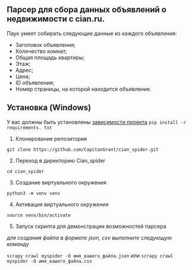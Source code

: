 ## Парсер для сбора данных объявлений о недвижимости с cian.ru.

Паук умеет собирать следующие данные из каждого объявления:
- Заголовок объявления;
- Количество комнат;
- Общая площадь квартиры;
- Этаж;
- Адрес;
- Цена;
- ID объявления;
- Номер страницы, на которой находится объявление.

<!--Установка-->
## Установка (Windows)
У вас должны быть установлены [зависимости проекта](https://github.com/CapitanGrant/cian_spider#зависимости)
```pip install -r requirements. txt```
1. Клонирование репозитория 

```git clone https://github.com/CapitanGrant/cian_spider.git```

2. Переход в директорию Cian_spider

```cd cian_spider```

3. Создание виртуального окружения

```python3 -m venv venv```

4. Активация виртуального окружения

```source venv/bin/activate```

5. Запуск скрипта для демонстрации возможностей парсера


_для создания файла в формате json, csv выполните следующую команду_

```scrapy crawl myspider -O имя_вашего_файла.json``` или
```scrapy crawl myspider -O имя_вашего_файла.csv```  




